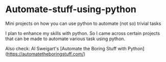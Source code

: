 # Automate-stuff-using-python
Mini projects on how you can use python to automate (not so) trivial tasks

I plan to enhance my skills with python. So I came across certain projects that can be made to automate various task using python.

Also check: Al Sweigart's [Automate the Boring Stuff with Python] (https://automatetheboringstuff.com/)
